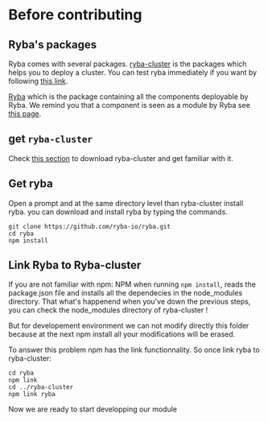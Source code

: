 # Before contributing

## Ryba's packages

Ryba comes with several packages.
[ryba-cluster](http://github.com/ryba-io/ryba.git) is the packages which helps
you to deploy a cluster. You can test ryba immediately if you want by following
[this link](documentation/getting_started).

[Ryba](http://github.com/ryba-io/ryba.git) which is the package containing all
the components deployable by Ryba.
We remind you that a component is seen as a module by Ryba see
[this page](/documentation/overview/).

## get `ryba-cluster`

Check [this section](/documentation/getting_started) to download ryba-cluster
and get familiar with it.

## Get ryba

Open a prompt and at the same directory level than ryba-cluster install ryba.
you can download and install ryba by typing the commands.

```
git clone https://github.com/ryba-io/ryba.git
cd ryba
npm install
```


## Link Ryba to Ryba-cluster

If you are not familiar with npm:
NPM when running `npm install`, reads the package.json file and installs all the
dependecies in the node_modules directory.
That what's happenend when you've down the previous steps, you can check the
node_modules directory of ryba-cluster !

But for developement environment we can not modify directly this folder because
at the next npm install all your modifications will be erased.

To answer this problem npm has the link functionnality.
So once link ryba to ryba-cluster:
```
cd ryba
npm link
cd ../ryba-cluster
npm link ryba
```
Now we are ready to start developping our module
